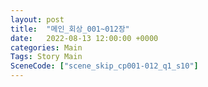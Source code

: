 ```yaml
---
layout: post
title:  "메인_회상_001~012장"
date:   2022-08-13 12:00:00 +0000
categories: Main
Tags: Story Main
SceneCode: ["scene_skip_cp001-012_q1_s10"]
---
```

